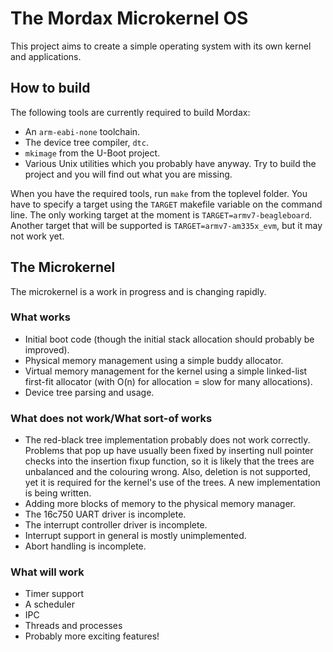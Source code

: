 The Mordax Microkernel OS
=========================

This project aims to create a simple operating system with its own kernel and applications.

How to build
------------

The following tools are currently required to build Mordax:
* An `arm-eabi-none` toolchain.
* The device tree compiler, `dtc`.
* `mkimage` from the U-Boot project.
* Various Unix utilities which you probably have anyway. Try to build the project and you will find out what you are missing.

When you have the required tools, run `make` from the toplevel folder. You have to specify a target using the `TARGET` makefile variable on the command line. The only working target at the moment is `TARGET=armv7-beagleboard`. Another target that will be supported is `TARGET=armv7-am335x_evm`, but it may not work yet.

The Microkernel
---------------

The microkernel is a work in progress and is changing rapidly.

### What works

* Initial boot code (though the initial stack allocation should probably be improved).
* Physical memory management using a simple buddy allocator.
* Virtual memory management for the kernel using a simple linked-list first-fit allocator (with O(n) for allocation = slow for many allocations).
* Device tree parsing and usage.

### What does not work/What sort-of works
* The red-black tree implementation probably does not work correctly. Problems that pop up have usually been fixed by inserting null pointer checks into the insertion fixup function, so it is likely that the trees are unbalanced and the colouring wrong. Also, deletion is not supported, yet it is required for the kernel's use of the trees. A new implementation is being written.
* Adding more blocks of memory to the physical memory manager.
* The 16c750 UART driver is incomplete.
* The interrupt controller driver is incomplete.
* Interrupt support in general is mostly unimplemented.
* Abort handling is incomplete.

### What will work

* Timer support
* A scheduler
* IPC
* Threads and processes
* Probably more exciting features!

